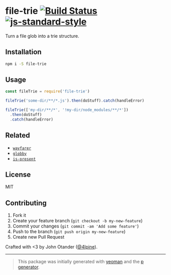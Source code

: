 # file-trie [![Build Status](https://secure.travis-ci.org/johnotander/file-trie.svg?branch=master)](https://travis-ci.org/johnotander/file-trie) [![js-standard-style](https://img.shields.io/badge/code%20style-standard-brightgreen.svg?style=flat)](https://github.com/feross/standard)

Turn a file glob into a trie structure.

## Installation

```bash
npm i -S file-trie
```

## Usage

```javascript
const fileTrie = require('file-trie')

fileTrie('some-dir/**/*.js').then(doStuff).catch(handleError)

fileTrie(['my-dir/**/*', '!my-dir/node_modules/**/*'])
  .then(doStuff)
  .catch(handleError)
```

## Related

- [`wayfarer`](https://github.com/yoshuawuyts/wayfarer)
- [`globby`](https://github.com/sindresorhus/globby)
- [`is-present`](https://github.com/johnotander/is-present)

## License

MIT

## Contributing

1. Fork it
2. Create your feature branch (`git checkout -b my-new-feature`)
3. Commit your changes (`git commit -am 'Add some feature'`)
4. Push to the branch (`git push origin my-new-feature`)
5. Create new Pull Request

Crafted with <3 by John Otander ([@4lpine](https://twitter.com/4lpine)).

***

> This package was initially generated with [yeoman](http://yeoman.io) and the [p generator](https://github.com/johnotander/generator-p.git).
